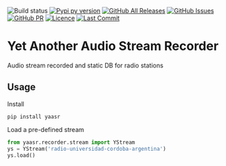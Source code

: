![Build status](https://github.com/avdata99/yaasr/workflows/Build/badge.svg?branch=main)
[![Pypi py version](https://img.shields.io/pypi/pyversions/yaasr)](https://pypi.org/project/yaasr/)
[![GitHub All Releases](https://img.shields.io/github/downloads/avdata99/yaasr/total)](https://github.com/avdata99/yaasr/releases)
[![GitHub Issues](https://img.shields.io/github/issues/avdata99/yaasr)](https://github.com/avdata99/yaasr/issues)
[![GitHub PR](https://img.shields.io/github/issues-pr/avdata99/yaasr)](https://github.com/avdata99/yaasr/pulls)
[![Licence](https://img.shields.io/github/license/avdata99/yaasr)](https://github.com/avdata99/yaasr/blob/main/LICENSE)
[![Last Commit](https://img.shields.io/github/last-commit/avdata99/yaasr)](https://github.com/avdata99/yaasr/commits/main)

# Yet Another Audio Stream Recorder

Audio stream recorded and static DB for radio stations

## Usage

Install
```
pip install yaasr
```

Load a pre-defined stream

```python
from yaasr.recorder.stream import YStream
ys = YStream('radio-universidad-cordoba-argentina')
ys.load()
```

